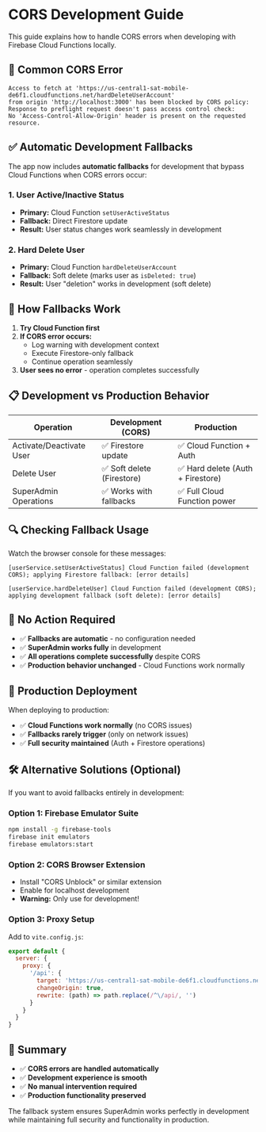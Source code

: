 # CORS Development Guide

This guide explains how to handle CORS errors when developing with Firebase Cloud Functions locally.

## 🚨 **Common CORS Error**

```
Access to fetch at 'https://us-central1-sat-mobile-de6f1.cloudfunctions.net/hardDeleteUserAccount' 
from origin 'http://localhost:3000' has been blocked by CORS policy: 
Response to preflight request doesn't pass access control check: 
No 'Access-Control-Allow-Origin' header is present on the requested resource.
```

## ✅ **Automatic Development Fallbacks**

The app now includes **automatic fallbacks** for development that bypass Cloud Functions when CORS errors occur:

### 1. **User Active/Inactive Status**
- **Primary:** Cloud Function `setUserActiveStatus`
- **Fallback:** Direct Firestore update
- **Result:** User status changes work seamlessly in development

### 2. **Hard Delete User**
- **Primary:** Cloud Function `hardDeleteUserAccount`
- **Fallback:** Soft delete (marks user as `isDeleted: true`)
- **Result:** User "deletion" works in development (soft delete)

## 🔧 **How Fallbacks Work**

1. **Try Cloud Function first**
2. **If CORS error occurs:**
   - Log warning with development context
   - Execute Firestore-only fallback
   - Continue operation seamlessly
3. **User sees no error** - operation completes successfully

## 📋 **Development vs Production Behavior**

| Operation | Development (CORS) | Production |
|-----------|-------------------|------------|
| Activate/Deactivate User | ✅ Firestore update | ✅ Cloud Function + Auth |
| Delete User | ✅ Soft delete (Firestore) | ✅ Hard delete (Auth + Firestore) |
| SuperAdmin Operations | ✅ Works with fallbacks | ✅ Full Cloud Function power |

## 🔍 **Checking Fallback Usage**

Watch the browser console for these messages:

```
[userService.setUserActiveStatus] Cloud Function failed (development CORS); applying Firestore fallback: [error details]

[userService.hardDeleteUser] Cloud Function failed (development CORS); applying development fallback (soft delete): [error details]
```

## 🚀 **No Action Required**

- ✅ **Fallbacks are automatic** - no configuration needed
- ✅ **SuperAdmin works fully** in development
- ✅ **All operations complete successfully** despite CORS
- ✅ **Production behavior unchanged** - Cloud Functions work normally

## 🔐 **Production Deployment**

When deploying to production:
- ✅ **Cloud Functions work normally** (no CORS issues)
- ✅ **Fallbacks rarely trigger** (only on network issues)
- ✅ **Full security maintained** (Auth + Firestore operations)

## 🛠️ **Alternative Solutions (Optional)**

If you want to avoid fallbacks entirely in development:

### Option 1: Firebase Emulator Suite
```bash
npm install -g firebase-tools
firebase init emulators
firebase emulators:start
```

### Option 2: CORS Browser Extension
- Install "CORS Unblock" or similar extension
- Enable for localhost development
- **Warning:** Only use for development!

### Option 3: Proxy Setup
Add to `vite.config.js`:
```javascript
export default {
  server: {
    proxy: {
      '/api': {
        target: 'https://us-central1-sat-mobile-de6f1.cloudfunctions.net',
        changeOrigin: true,
        rewrite: (path) => path.replace(/^\/api/, '')
      }
    }
  }
}
```

## 📝 **Summary**

- ✅ **CORS errors are handled automatically**
- ✅ **Development experience is smooth**
- ✅ **No manual intervention required**
- ✅ **Production functionality preserved**

The fallback system ensures SuperAdmin works perfectly in development while maintaining full security and functionality in production.

